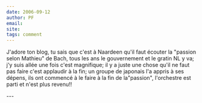 ```yaml
---
date: 2006-09-12
author: PF
email: 
site: 
tags: comment
---
```


<p> J'adore ton blog, tu sais que c'est à Naardeen qu'il faut écouter la &quot;passion selon Mathieu&quot; de Bach, tous les ans le gouvernement  et le gratin NL y va; j'y suis allée une fois c'est magnifique; il y a juste une chose qu'il ne faut pas faire c'est applaudir à la fin; un groupe de japonais l'a appris à ses dépens, ils ont commencé à le faire à la fin de la&quot;passion&quot;, l'orchestre est parti et n'est plus revenu!!<br />
</p>
---